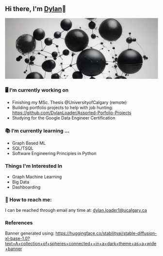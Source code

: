 ## Hi there, I'm <a href="https://dylanloader.github.io/#about">  Dylan</a>👋

<div align="center">
  <img src="references/hugging-face-gitbanner-resized.png" width="600" height="200"/>
</div>


### 🖥️ I’m currently working on

- Finishing my MSc. Thesis @UniversityofCalgary (remote)
- Building portfolio projects to help with job hunting: https://github.com/DylanLoader/Assorted-Porfolio-Projects
- Studying for the Google Data Engineer Certification
  
### 📚 I’m currently learning ...

- Graph Based ML
- SQL/TSQL
- Software Engineering Principles in Python

### Things I'm Interested In
- Graph Machine Learning
- Big Data
- Dashboarding
  
### 📨 How to reach me: 

I can be reached through email any time at: dylan.loader1@ucalgary.ca


### References

Banner generated using: https://huggingface.co/stabilityai/stable-diffusion-xl-base-1.0?text=A+collection+of+spheres+connected++in+a+dark+theme+as+a+wide+banner

